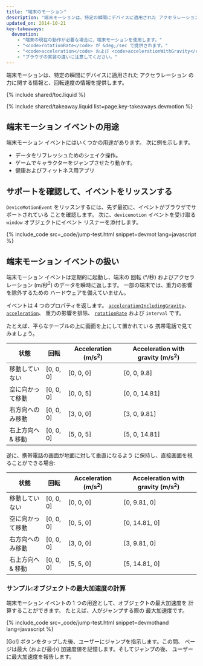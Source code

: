 ```yaml
---
title: "端末のモーション"
description: "端末モーションは、特定の瞬間にデバイスに適用された アクセラレーション の力に関する情報と、回転速度の情報を提供します。"
updated_on: 2014-10-21
key-takeaways:
  devmotion: 
    - "端末の現在の動作が必要な場合に、端末モーションを使用します。"
    - "<code>rotationRate</code> が &deg;/sec で提供されます。"
    - "<code>acceleration</code> および <code>accelerationWithGravity</code> は m/sec<sup>2</sup> で提供されます。"
    - "ブラウザの実装の違いに注意してください。"
---
```


<p class="intro">
  端末モーションは、特定の瞬間にデバイスに適用された アクセラレーション の力に関する情報と、回転速度の情報を提供します。
</p>

{% include shared/toc.liquid %}

{% include shared/takeaway.liquid list=page.key-takeaways.devmotion %}

## 端末モーション イベントの用途

端末モーション イベントにはいくつかの用途があります。  次に例を示します。

<ul>
  <li>データをリフレッシュためのシェイク操作。</li>
  <li>ゲームでキャラクターをジャンプさせたり動かす。</li>
  <li>健康およびフィットネス用アプリ</li>
</ul>

## サポートを確認して、イベントをリッスンする

`DeviceMotionEvent` をリッスンするには、先ず最初に、イベントがブラウザでサポートされている
ことを確認します。  次に、`devicemotion` イベントを受け取る `window` 
オブジェクトにイベント リスナーを添付します。 

{% include_code src=_code/jump-test.html snippet=devmot lang=javascript %}

## 端末モーション イベントの扱い

端末モーション イベントは定期的に起動し、端末の
回転 (&deg;/秒) およびアクセラレーション (m/秒<sup>2</sup>) 
のデータを瞬時に返します。  一部の端末では、重力の影響を除外するための
ハードウェアを備えていません。

イベントは 4 つのプロパティを返します。 
<a href="index.html#device-frame-coordinate">`accelerationIncludingGravity`</a>、 
<a href="index.html#device-frame-coordinate">`acceleration`</a>、 
重力の影響を排除、 
<a href="index.html#rotation-data">`rotationRate`</a> および `interval` です。

たとえば、平らなテーブルの上に画面を上にして置かれている
携帯電話で見てみましょう。

<table class="mdl-data-table mdl-js-data-table">
    <thead>
    <tr>
      <th data-th="State">状態</th>
      <th data-th="Rotation">回転</th>
      <th data-th="Acceleration (m/s<sup>2</sup>)">Acceleration (m/s<sup>2</sup>)</th>
      <th data-th="Acceleration with gravity (m/s<sup>2</sup>)">Acceleration with gravity (m/s<sup>2</sup>)</th>
    </tr>
  </thead>
  <tbody>
    <tr>
      <td data-th="State">移動していない</td>
      <td data-th="Rotation">[0, 0, 0]</td>
      <td data-th="Acceleration">[0, 0, 0]</td>
      <td data-th="Acceleration with gravity">[0, 0, 9.8]</td>
    </tr>
    <tr>
      <td data-th="State">空に向かって移動</td>
      <td data-th="Rotation">[0, 0, 0]</td>
      <td data-th="Acceleration">[0, 0, 5]</td>
      <td data-th="Acceleration with gravity">[0, 0, 14.81]</td>
    </tr>
    <tr>
      <td data-th="State">右方向へのみ移動 </td>
      <td data-th="Rotation">[0, 0, 0]</td>
      <td data-th="Acceleration">[3, 0, 0]</td>
      <td data-th="Acceleration with gravity">[3, 0, 9.81]</td>
    </tr>
    <tr>
      <td data-th="State">右上方向へ &amp; 移動</td>
      <td data-th="Rotation">[0, 0, 0]</td>
      <td data-th="Acceleration">[5, 0, 5]</td>
      <td data-th="Acceleration with gravity">[5, 0, 14.81]</td>
    </tr>
  </tbody>
</table>

逆に、携帯電話の画面が地面に対して垂直になるよう
に保持し、直接画面を視ることができる場合:

<table class="mdl-data-table mdl-js-data-table">
    <thead>
    <tr>
      <th data-th="State">状態</th>
      <th data-th="Rotation">回転</th>
      <th data-th="Acceleration (m/s<sup>2</sup>)">Acceleration (m/s<sup>2</sup>)</th>
      <th data-th="Acceleration with gravity (m/s<sup>2</sup>)">Acceleration with gravity (m/s<sup>2</sup>)</th>
    </tr>
  </thead>
  <tbody>
    <tr>
      <td data-th="State">移動していない</td>
      <td data-th="Rotation">[0, 0, 0]</td>
      <td data-th="Acceleration">[0, 0, 0]</td>
      <td data-th="Acceleration with gravity">[0, 9.81, 0]</td>
    </tr>
    <tr>
      <td data-th="State">空に向かって移動</td>
      <td data-th="Rotation">[0, 0, 0]</td>
      <td data-th="Acceleration">[0, 5, 0]</td>
      <td data-th="Acceleration with gravity">[0, 14.81, 0]</td>
    </tr>
    <tr>
      <td data-th="State">右方向へのみ移動 </td>
      <td data-th="Rotation">[0, 0, 0]</td>
      <td data-th="Acceleration">[3, 0, 0]</td>
      <td data-th="Acceleration with gravity">[3, 9.81, 0]</td>
    </tr>
    <tr>
      <td data-th="State">右上方向へ &amp; 移動</td>
      <td data-th="Rotation">[0, 0, 0]</td>
      <td data-th="Acceleration">[5, 5, 0]</td>
      <td data-th="Acceleration with gravity">[5, 14.81, 0]</td>
    </tr>
  </tbody>
</table>

### サンプル:オブジェクトの最大加速度の計算

端末モーション イベントの 1 つの用途として、オブジェクトの最大加速度を
計算することができます。  たとえば、人がジャンプする際の
最大加速度です。

{% include_code src=_code/jump-test.html snippet=devmothand lang=javascript %}

[Go!] ボタンをタップした後、ユーザーにジャンプを指示します。この間、
ページは最大 (および最小) 加速度値を記憶します。そしてジャンプの後、
ユーザーに最大加速度を報告します。


